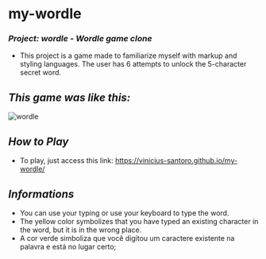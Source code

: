 <h1>my-wordle</h1>

### _Project: wordle - Wordle game clone_

- This project is a game made to familiarize myself with markup and styling languages. The user has 6 attempts to unlock the 5-character secret word.

## _This game was like this:_

![wordle](https://user-images.githubusercontent.com/83036509/172074178-2858e1fd-7dc7-4beb-a73a-633e8dc39bf0.gif)

## _How to Play_

- To play, just access this link:  https://vinicius-santoro.github.io/my-wordle/

## _Informations_

- You can use your typing or use your keyboard to type the word.
- The yellow color symbolizes that you have typed an existing character in the word, but it is in the wrong place.
- A cor verde simboliza que você digitou um caractere existente na palavra e está no lugar certo;
